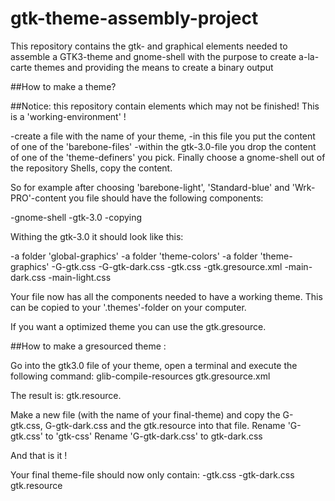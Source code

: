 # gtk-theme-assembly-project

This repository contains the gtk- and graphical elements needed to assemble a GTK3-theme and gnome-shell with the purpose to create a-la-carte themes and providing the means to create a binary output

##How to make a theme?

##Notice: this repository contain elements which may not be finished! This is a 'working-environment' ! 

-create a file with the name of your theme,
-in this file you put the content of one of the 'barebone-files'
-within the gtk-3.0-file you drop the content of one of the 'theme-definers' you pick.
Finally choose a gnome-shell out of the repository Shells, copy the content.

So for example after choosing 'barebone-light', 'Standard-blue' and 'Wrk-PRO'-content
you file should have the following components:

-gnome-shell
-gtk-3.0
-copying

Withing the gtk-3.0 it should look like this:

-a folder 'global-graphics'
-a folder 'theme-colors' 
-a folder 'theme-graphics'
-G-gtk.css
-G-gtk-dark.css
-gtk.css
-gtk.gresource.xml
-main-dark.css
-main-light.css

Your file now has all the components needed to have a working theme.  This can be copied to your  '.themes'-folder on your computer.

If you want a optimized theme you can use the gtk.gresource.

##How to make a gresourced theme :

Go into the gtk3.0 file of your theme, open a terminal and execute the following command:
 glib-compile-resources gtk.gresource.xml
 
The result is: gtk.resource.

Make a new file (with the name of your final-theme) and copy the G-gtk.css, G-gtk-dark.css and the gtk.resource into that file.
Rename 'G-gtk.css' to 'gtk-css'
Rename 'G-gtk-dark.css' to gtk-dark.css

And that is it ! 

Your final theme-file should now only contain:
-gtk.css
-gtk-dark.css
gtk.resource



